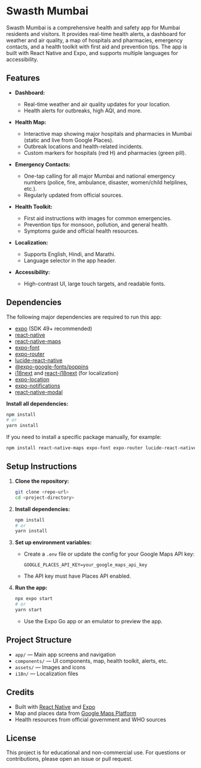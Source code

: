 # Swasth Mumbai

Swasth Mumbai is a comprehensive health and safety app for Mumbai residents and visitors. It provides real-time health alerts, a dashboard for weather and air quality, a map of hospitals and pharmacies, emergency contacts, and a health toolkit with first aid and prevention tips. The app is built with React Native and Expo, and supports multiple languages for accessibility.

## Features

- **Dashboard:**
  - Real-time weather and air quality updates for your location.
  - Health alerts for outbreaks, high AQI, and more.

- **Health Map:**
  - Interactive map showing major hospitals and pharmacies in Mumbai (static and live from Google Places).
  - Outbreak locations and health-related incidents.
  - Custom markers for hospitals (red H) and pharmacies (green pill).

- **Emergency Contacts:**
  - One-tap calling for all major Mumbai and national emergency numbers (police, fire, ambulance, disaster, women/child helplines, etc.).
  - Regularly updated from official sources.

- **Health Toolkit:**
  - First aid instructions with images for common emergencies.
  - Prevention tips for monsoon, pollution, and general health.
  - Symptoms guide and official health resources.

- **Localization:**
  - Supports English, Hindi, and Marathi.
  - Language selector in the app header.

- **Accessibility:**
  - High-contrast UI, large touch targets, and readable fonts.

## Dependencies

The following major dependencies are required to run this app:

- [expo](https://docs.expo.dev/) (SDK 49+ recommended)
- [react-native](https://reactnative.dev/)
- [react-native-maps](https://github.com/react-native-maps/react-native-maps)
- [expo-font](https://docs.expo.dev/versions/latest/sdk/font/)
- [expo-router](https://expo.github.io/router/docs)
- [lucide-react-native](https://lucide.dev/icons/)
- [@expo-google-fonts/poppins](https://github.com/expo/google-fonts/tree/master/font-packages/poppins)
- [i18next](https://www.i18next.com/) and [react-i18next](https://react.i18next.com/) (for localization)
- [expo-location](https://docs.expo.dev/versions/latest/sdk/location/)
- [expo-notifications](https://docs.expo.dev/versions/latest/sdk/notifications/)
- [react-native-modal](https://github.com/react-native-modal/react-native-modal)

**Install all dependencies:**
```bash
npm install
# or
yarn install
```

If you need to install a specific package manually, for example:
```bash
npm install react-native-maps expo-font expo-router lucide-react-native @expo-google-fonts/poppins i18next react-i18next expo-location expo-notifications react-native-modal
```

## Setup Instructions

1. **Clone the repository:**
   ```bash
   git clone <repo-url>
   cd <project-directory>
   ```

2. **Install dependencies:**
   ```bash
   npm install
   # or
   yarn install
   ```

3. **Set up environment variables:**
   - Create a `.env` file or update the config for your Google Maps API key:
     ```env
     GOOGLE_PLACES_API_KEY=your_google_maps_api_key
     ```
   - The API key must have Places API enabled.

4. **Run the app:**
   ```bash
   npx expo start
   # or
   yarn start
   ```
   - Use the Expo Go app or an emulator to preview the app.

## Project Structure

- `app/` — Main app screens and navigation
- `components/` — UI components, map, health toolkit, alerts, etc.
- `assets/` — Images and icons
- `i18n/` — Localization files

## Credits

- Built with [React Native](https://reactnative.dev/) and [Expo](https://expo.dev/)
- Map and places data from [Google Maps Platform](https://cloud.google.com/maps-platform/)
- Health resources from official government and WHO sources

## License

This project is for educational and non-commercial use. For questions or contributions, please open an issue or pull request. 